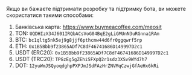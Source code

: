 Якщо ви бажаєте підтримати розробку та підтримку бота, ви можете скористатися такими способами:

1. Банківська карта: https://www.buymeacoffee.com/meosit
2. TON: `UQDHIzX34J601IRQbACsVoG04BqE2gLiGMUnN3uRGnna1RAm`
3. BTC: `bc1qltg5nk5ej9g8jjf6pthcmw44d6fr0ggqwrf5rp`
4. ETH: `0x1B5Bbb9f23865ADf7C8dF46741686D149997D2c1`
5. USDT (ERC20): `0x1B5Bbb9f23865ADf7C8dF46741686D149997D2c1`
6. USDT (TRC20): `TPGzEg5gZEhiSFXpQ2r1sdz3XSv9WYd7h7`
7. DOT: `12yuWmJSQyoqdghpPXPJmJSdFAzHrZNVMqCzwjGfAeHx6kRi`